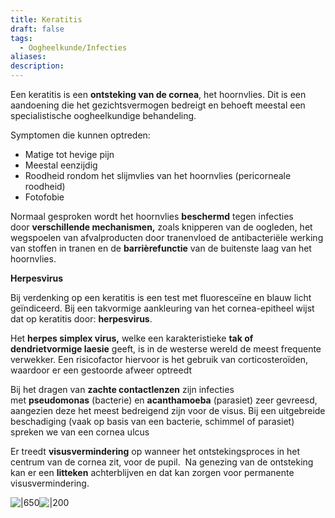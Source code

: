 ```yaml
---
title: Keratitis
draft: false
tags:
  - Oogheelkunde/Infecties
aliases: 
description:
---
```




Een keratitis is een **ontsteking van de cornea**, het hoornvlies. Dit is een aandoening die het gezichtsvermogen bedreigt en behoeft meestal een specialistische oogheelkundige behandeling.

Symptomen die kunnen optreden:

- Matige tot hevige pijn
- Meestal eenzijdig
- Roodheid rondom het slijmvlies van het hoornvlies (pericorneale roodheid)
- Fotofobie

Normaal gesproken wordt het hoornvlies **beschermd** tegen infecties door **verschillende mechanismen,** zoals knipperen van de oogleden, het wegspoelen van afvalproducten door tranenvloed de antibacteriële werking van stoffen in tranen en de **barrièrefunctie** van de buitenste laag van het hoornvlies.

**Herpesvirus**

Bij verdenking op een keratitis is een test met fluoresceïne en blauw licht geïndiceerd. Bij een takvormige aankleuring van het cornea-epitheel wijst dat op keratitis door: **herpesvirus**.

Het **herpes simplex virus,** welke een karakteristieke **tak of dendrietvormige laesie** geeft, is in de westerse wereld de meest frequente verwekker. Een risicofactor hiervoor is het gebruik van corticosteroïden, waardoor er een gestoorde afweer optreedt

Bij het dragen van **zachte contactlenzen** zijn infecties met **pseudomonas** (bacterie) en **acanthamoeba** (parasiet) zeer gevreesd, aangezien deze het meest bedreigend zijn voor de visus. Bij een uitgebreide beschadiging (vaak op basis van een bacterie, schimmel of parasiet) spreken we van een cornea ulcus

Er treedt **visusvermindering** op wanneer het ontstekingsproces in het centrum van de cornea zit, voor de pupil.  Na genezing van de ontsteking kan er een **litteken** achterblijven en dat kan zorgen voor permanente visusvermindering.


![|650](https://i.imgur.com/sqm03XD.png)![|200](https://i.imgur.com/XjVr1om.png)